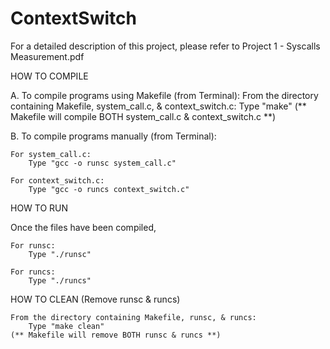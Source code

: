# ContextSwitch

For a detailed description of this project, please refer to Project 1 - Syscalls Measurement.pdf

HOW TO COMPILE

A. To compile programs using Makefile (from Terminal):
	From the directory containing Makefile, system_call.c, & context_switch.c:
		Type "make"
	(** Makefile will compile BOTH system_call.c & context_switch.c **)

B. To compile programs manually (from Terminal):

	For system_call.c:
		Type "gcc -o runsc system_call.c"

	For context_switch.c:
		Type "gcc -o runcs context_switch.c"


HOW TO RUN

Once the files have been compiled,

	For runsc:
		Type "./runsc"

	For runcs:
		Type "./runcs"


HOW TO CLEAN (Remove runsc & runcs)

	From the directory containing Makefile, runsc, & runcs:
		Type "make clean"
	(** Makefile will remove BOTH runsc & runcs **)
